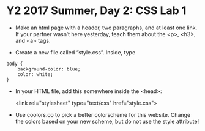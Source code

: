 
# Y2 2017 Summer, Day 2: CSS Lab 1
- Make an html page with a header, two paragraphs, and at least one link. If your partner wasn’t here yesterday, teach them about the \<p\>, \<h3\>, and \<a\> tags.

- Create a new file called “style.css”. Inside, type

```
body {
    background-color: blue;
    color: white; 
}
```
- In your HTML file, add this somewhere inside the \<head\>:

    \<link rel="stylesheet" type="text/css" href=”style.css"\>

- Use coolors.co to pick a better colorscheme for this website. Change the colors based on your new scheme, but do not use the style attribute!
